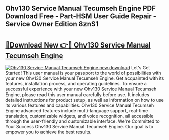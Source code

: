 ## Ohv130 Service Manual Tecumseh Engine PDF Download Free - Part-HSM User Guide Repair - Service Owner Edition 8znS1

# <h2><a href="http://bc52627.oget.top/?id=Ohv130+Service+Manual+Tecumseh+Engine">🔗Download New 👉🔴 Ohv130 Service Manual Tecumseh Engine</a></h2>

[![Ohv130 Service Manual Tecumseh Engine new download](https://i.imgur.com/5g1atiW.png)](http://bc52627.oget.top/?id=Ohv130+Service+Manual+Tecumseh+Engine)
Let's Get Started! This user manual is your passport to the world of possibilities with your new Ohv130 Service Manual Tecumseh Engine. Get acquainted with its features, installation process, and operating guidelines. To ensure a successful experience with your new Ohv130 Service Manual Tecumseh Engine, please read this user manual carefully before use. It includes detailed instructions for product setup, as well as information on how to use its various features and capabilities. Ohv130 Service Manual Tecumseh Engine advanced features include multi-language support, real-time translation, customizable widgets, and voice recognition, all accessible through the user-friendly and customizable interface. We're Committed to Your Success Ohv130 Service Manual Tecumseh Engine. Our goal is to empower you to achieve the best results.
